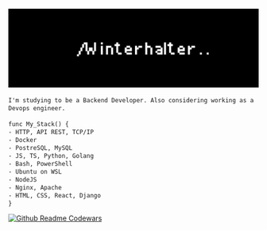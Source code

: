 ![Banner](back2.png)
```golang
I'm studying to be a Backend Developer. Also considering working as a Devops engineer.

func My_Stack() {
- HTTP, API REST, TCP/IP
- Docker
- PostreSQL, MySQL
- JS, TS, Python, Golang
- Bash, PowerShell
- Ubuntu on WSL
- NodeJS
- Nginx, Apache
- HTML, CSS, React, Django
}
```
[![Github Readme Codewars](https://codewars-stats-ignacio-cuadra.vercel.app/?username=EWinterhalter)](https://github.com/ignacio-cuadra/github-readme-codewars)
